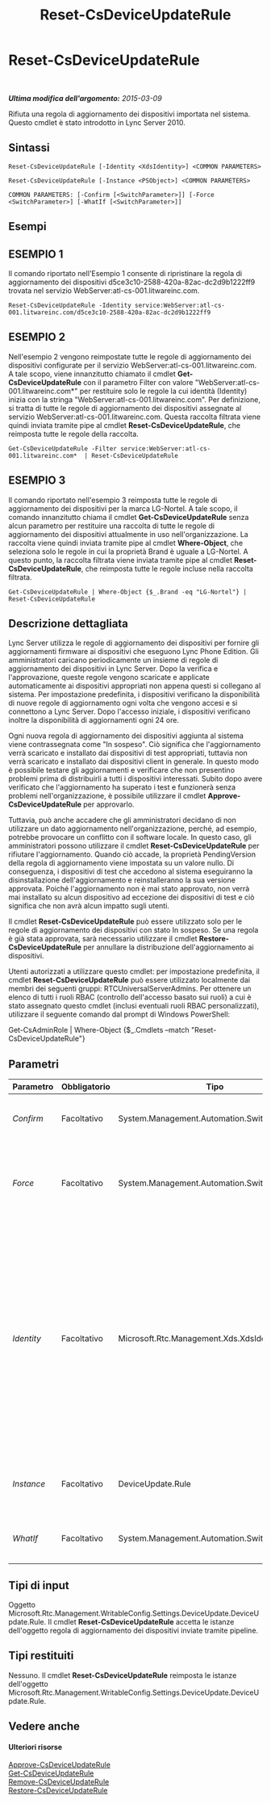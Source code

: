 ﻿---
title: Reset-CsDeviceUpdateRule
TOCTitle: Reset-CsDeviceUpdateRule
ms:assetid: 0de47bcf-da8f-4dae-b293-3adac3c1acdb
ms:mtpsurl: https://technet.microsoft.com/it-it/library/Gg398181(v=OCS.15)
ms:contentKeyID: 49299675
ms.date: 08/24/2015
mtps_version: v=OCS.15
ms.translationtype: HT
---

# Reset-CsDeviceUpdateRule

 

_**Ultima modifica dell'argomento:** 2015-03-09_

Rifiuta una regola di aggiornamento dei dispositivi importata nel sistema. Questo cmdlet è stato introdotto in Lync Server 2010.

## Sintassi

    Reset-CsDeviceUpdateRule [-Identity <XdsIdentity>] <COMMON PARAMETERS>

    Reset-CsDeviceUpdateRule [-Instance <PSObject>] <COMMON PARAMETERS>

    COMMON PARAMETERS: [-Confirm [<SwitchParameter>]] [-Force <SwitchParameter>] [-WhatIf [<SwitchParameter>]]

## Esempi

## ESEMPIO 1

Il comando riportato nell'Esempio 1 consente di ripristinare la regola di aggiornamento dei dispositivi d5ce3c10-2588-420a-82ac-dc2d9b1222ff9 trovata nel servizio WebServer:atl-cs-001.litwareinc.com.

    Reset-CsDeviceUpdateRule -Identity service:WebServer:atl-cs-001.litwareinc.com/d5ce3c10-2588-420a-82ac-dc2d9b1222ff9

## ESEMPIO 2

Nell'esempio 2 vengono reimpostate tutte le regole di aggiornamento dei dispositivi configurate per il servizio WebServer:atl-cs-001.litwareinc.com. A tale scopo, viene innanzitutto chiamato il cmdlet **Get-CsDeviceUpdateRule** con il parametro Filter con valore "WebServer:atl-cs-001.litwareinc.com\*" per restituire solo le regole la cui identità (Identity) inizia con la stringa "WebServer:atl-cs-001.litwareinc.com". Per definizione, si tratta di tutte le regole di aggiornamento dei dispositivi assegnate al servizio WebServer:atl-cs-001.litwareinc.com. Questa raccolta filtrata viene quindi inviata tramite pipe al cmdlet **Reset-CsDeviceUpdateRule**, che reimposta tutte le regole della raccolta.

    Get-CsDeviceUpdateRule -Filter service:WebServer:atl-cs-001.litwareinc.com*  | Reset-CsDeviceUpdateRule

## ESEMPIO 3

Il comando riportato nell'esempio 3 reimposta tutte le regole di aggiornamento dei dispositivi per la marca LG-Nortel. A tale scopo, il comando innanzitutto chiama il cmdlet **Get-CsDeviceUpdateRule** senza alcun parametro per restituire una raccolta di tutte le regole di aggiornamento dei dispositivi attualmente in uso nell'organizzazione. La raccolta viene quindi inviata tramite pipe al cmdlet **Where-Object**, che seleziona solo le regole in cui la proprietà Brand è uguale a LG-Nortel. A questo punto, la raccolta filtrata viene inviata tramite pipe al cmdlet **Reset-CsDeviceUpdateRule**, che reimposta tutte le regole incluse nella raccolta filtrata.

    Get-CsDeviceUpdateRule | Where-Object {$_.Brand -eq "LG-Nortel"} | Reset-CsDeviceUpdateRule

## Descrizione dettagliata

Lync Server utilizza le regole di aggiornamento dei dispositivi per fornire gli aggiornamenti firmware ai dispositivi che eseguono Lync Phone Edition. Gli amministratori caricano periodicamente un insieme di regole di aggiornamento dei dispositivi in Lync Server. Dopo la verifica e l'approvazione, queste regole vengono scaricate e applicate automaticamente ai dispositivi appropriati non appena questi si collegano al sistema. Per impostazione predefinita, i dispositivi verificano la disponibilità di nuove regole di aggiornamento ogni volta che vengono accesi e si connettono a Lync Server. Dopo l'accesso iniziale, i dispositivi verificano inoltre la disponibilità di aggiornamenti ogni 24 ore.

Ogni nuova regola di aggiornamento dei dispositivi aggiunta al sistema viene contrassegnata come "In sospeso". Ciò significa che l'aggiornamento verrà scaricato e installato dai dispositivi di test appropriati, tuttavia non verrà scaricato e installato dai dispositivi client in generale. In questo modo è possibile testare gli aggiornamenti e verificare che non presentino problemi prima di distribuirli a tutti i dispositivi interessati. Subito dopo avere verificato che l'aggiornamento ha superato i test e funzionerà senza problemi nell'organizzazione, è possibile utilizzare il cmdlet **Approve-CsDeviceUpdateRule** per approvarlo.

Tuttavia, può anche accadere che gli amministratori decidano di non utilizzare un dato aggiornamento nell'organizzazione, perché, ad esempio, potrebbe provocare un conflitto con il software locale. In questo caso, gli amministratori possono utilizzare il cmdlet **Reset-CsDeviceUpdateRule** per rifiutare l'aggiornamento. Quando ciò accade, la proprietà PendingVersion della regola di aggiornamento viene impostata su un valore nullo. Di conseguenza, i dispositivi di test che accedono al sistema eseguiranno la disinstallazione dell'aggiornamento e reinstalleranno la sua versione approvata. Poiché l'aggiornamento non è mai stato approvato, non verrà mai installato su alcun dispositivo ad eccezione dei dispositivi di test e ciò significa che non avrà alcun impatto sugli utenti.

Il cmdlet **Reset-CsDeviceUpdateRule** può essere utilizzato solo per le regole di aggiornamento dei dispositivi con stato In sospeso. Se una regola è già stata approvata, sarà necessario utilizzare il cmdlet **Restore-CsDeviceUpdateRule** per annullare la distribuzione dell'aggiornamento ai dispositivi.

Utenti autorizzati a utilizzare questo cmdlet: per impostazione predefinita, il cmdlet **Reset-CsDeviceUpdateRule** può essere utilizzato localmente dai membri dei seguenti gruppi: RTCUniversalServerAdmins. Per ottenere un elenco di tutti i ruoli RBAC (controllo dell'accesso basato sui ruoli) a cui è stato assegnato questo cmdlet (inclusi eventuali ruoli RBAC personalizzati), utilizzare il seguente comando dal prompt di Windows PowerShell:

Get-CsAdminRole | Where-Object {$\_.Cmdlets –match "Reset-CsDeviceUpdateRule"}

## Parametri


<table>
<colgroup>
<col style="width: 25%" />
<col style="width: 25%" />
<col style="width: 25%" />
<col style="width: 25%" />
</colgroup>
<thead>
<tr class="header">
<th>Parametro</th>
<th>Obbligatorio</th>
<th>Tipo</th>
<th>Descrizione</th>
</tr>
</thead>
<tbody>
<tr class="odd">
<td><p><em>Confirm</em></p></td>
<td><p>Facoltativo</p></td>
<td><p>System.Management.Automation.SwitchParameter</p></td>
<td><p>Viene visualizzata una richiesta di conferma prima di eseguire il comando.</p></td>
</tr>
<tr class="even">
<td><p><em>Force</em></p></td>
<td><p>Facoltativo</p></td>
<td><p>System.Management.Automation.SwitchParameter</p></td>
<td><p>Consente di evitare la visualizzazione di prompt di conferma o messaggi di errore non irreversibile che possono verificarsi quando si esegue il cmdlet.</p></td>
</tr>
<tr class="odd">
<td><p><em>Identity</em></p></td>
<td><p>Facoltativo</p></td>
<td><p>Microsoft.Rtc.Management.Xds.XdsIdentity</p></td>
<td><p>Identificatore univoco della regola di aggiornamento dei dispositivi da ripristinare. L'identità di una regola di aggiornamento dei dispositivi consta di due parti: il servizio a cui è stata assegnata la regola di aggiornamento dei dispositivi (ad esempio, service:WebServer:atl-cs-001.litwareinc.com) e un identificatore univoco globale (GUID). Di conseguenza, una regola di aggiornamento dei dispositivi configurata per il sito Redmond avrà un'identità simile alla seguente: &quot;service:WebServer:atl-cs-oo1.litwareinc.com/d5ce3c10-2588-420a-82ac-dc2d9b1222ff9&quot;.</p></td>
</tr>
<tr class="even">
<td><p><em>Instance</em></p></td>
<td><p>Facoltativo</p></td>
<td><p>DeviceUpdate.Rule</p></td>
<td><p>Consente di passare al cmdlet un riferimento a un oggetto anziché impostare singoli valori di parametro.</p></td>
</tr>
<tr class="odd">
<td><p><em>WhatIf</em></p></td>
<td><p>Facoltativo</p></td>
<td><p>System.Management.Automation.SwitchParameter</p></td>
<td><p>Descrive ciò che accadrebbe se si eseguisse il comando senza eseguirlo realmente.</p></td>
</tr>
</tbody>
</table>


## Tipi di input

Oggetto Microsoft.Rtc.Management.WritableConfig.Settings.DeviceUpdate.DeviceUpdate.Rule. Il cmdlet **Reset-CsDeviceUpdateRule** accetta le istanze dell'oggetto regola di aggiornamento dei dispositivi inviate tramite pipeline.

## Tipi restituiti

Nessuno. Il cmdlet **Reset-CsDeviceUpdateRule** reimposta le istanze dell'oggetto Microsoft.Rtc.Management.WritableConfig.Settings.DeviceUpdate.DeviceUpdate.Rule.

## Vedere anche

#### Ulteriori risorse

[Approve-CsDeviceUpdateRule](approve-csdeviceupdaterule.md)  
[Get-CsDeviceUpdateRule](get-csdeviceupdaterule.md)  
[Remove-CsDeviceUpdateRule](remove-csdeviceupdaterule.md)  
[Restore-CsDeviceUpdateRule](restore-csdeviceupdaterule.md)

